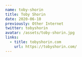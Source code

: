 ```yaml
---
name: toby-shorin
title: Toby Shorin
date: 2020-06-10
previously: Other Internet
twitter: tobyshorin
avatar: /assets/toby-shorin.jpg
links:
  - title: tobyshorin.com
    url: https://tobyshorin.com/
---
```

